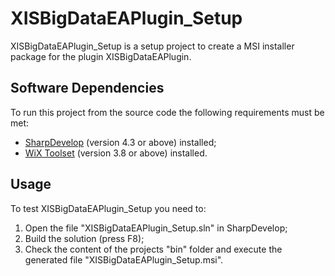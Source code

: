 # XISBigDataEAPlugin_Setup
XISBigDataEAPlugin_Setup is a setup project to create a MSI installer package for the  plugin XISBigDataEAPlugin.

## Software Dependencies
To run this project from the source code the following requirements must be met:

  - [SharpDevelop](http://www.icsharpcode.net/#SharpDevelop4x) (version 4.3 or above) installed; 
  - [WiX Toolset](https://wix.codeplex.com/releases/view/115492) (version 3.8 or above) installed.
 
## Usage
To test XISBigDataEAPlugin_Setup you need to:
  1. Open the file "XISBigDataEAPlugin_Setup.sln" in SharpDevelop;
  2. Build the solution (press F8);
  3. Check the content of the projects "bin" folder and execute the generated file "XISBigDataEAPlugin_Setup.msi".
